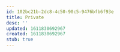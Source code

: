 ```yaml
---
id: 102bc21b-2dc8-4c50-90c5-9476bfb6f93e
title: Private
desc: ''
updated: 1611830692967
created: 1611830692967
stub: true
---
```


